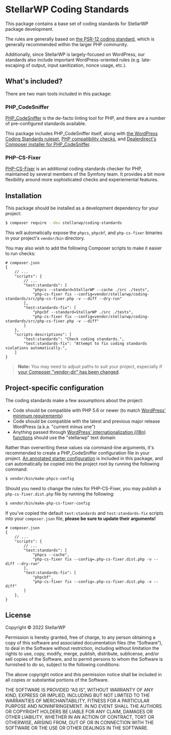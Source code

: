 # StellarWP Coding Standards

This package contains a base set of coding standards for StellarWP package development.

The rules are generally based on [the PSR-12 coding standard](https://www.php-fig.org/psr/psr-12/), which is generally recommended within the larger PHP community.

Additionally, since StellarWP is largely-focused on WordPress, our standards also include important WordPress-oriented rules (e.g. late-escaping of output, input sanitization, nonce usage, etc.).

## What's included?

There are two main tools included in this package:

### PHP_CodeSniffer

[PHP_CodeSniffer](https://github.com/squizlabs/PHP_CodeSniffer) is the de-facto linting tool for PHP, and there are a number of pre-configured standards available.

This package includes PHP_CodeSniffer itself, along with [the WordPress Coding Standards ruleset](https://github.com/WordPress/WordPress-Coding-Standards), [PHP compatibility checks](https://github.com/PHPCompatibility/PHPCompatibility), and [Dealerdirect's Composer installer for PHP_CodeSniffer](https://github.com/DealerDirect/phpcodesniffer-composer-installer).

### PHP-CS-Fixer

[PHP-CS-Fixer](https://cs.symfony.com/) is an additional coding standards checker for PHP, maintained by several members of the Symfony team. It provides a bit more flexibility around more sophisticated checks and experiemental features.

## Installation

This package should be installed as a development dependency for your project:

```sh
$ composer require --dev stellarwp/coding-standards
```

This will automatically expose the `phpcs`, `phpcbf`, and `php-cs-fixer` binaries in your project's `vendor/bin` directory.

You may also wish to add the following Composer scripts to make it easier to run checks:

```jsonc
# composer.json
{
    // ...
    "scripts": {
        // ...
        "test:standards": [
            "phpcs --standard=StellarWP --cache ./src ./tests",
            "php-cs-fixer fix --config=vendor/stellarwp/coding-standards/src/php-cs-fixer.php -v --diff --dry-run"
        ],
        "test:standards-fix": [
            "phpcbf --standard=StellarWP ./src ./tests",
            "php-cs-fixer fix --config=vendor/stellarwp/coding-standards/src/php-cs-fixer.php -v --diff"
        ]
    },
    "scripts-descriptions": [
        "test:standards": "Check coding standards.",
        "test:standards-fix": "Attempt to fix coding standards violations automatically.",
    ]
}
```

> **Note:** You may need to adjust paths to suit your project, especially if [your Composer "vendor-dir" has been changed](https://getcomposer.org/doc/06-config.md#vendor-dir).

## Project-specific configuration

The coding standards make a few assumptions about the project:

* Code should be compatible with PHP 5.6 or newer (to match [WordPress' minimum requirements](https://wordpress.org/about/requirements/))
* Code should be compatible with the latest and previous major release WordPress (a.k.a. "current minus one")
* Anything passed through [WordPress' internationalization (i18n) functions](https://developer.wordpress.org/plugins/internationalization/how-to-internationalize-your-plugin/) should use the "stellarwp" text domain

Rather than overwriting these values via command-line arguments, it's recommended to create a PHP_CodeSniffer configuration file in your project. [An annotated starter configuration](src/stubs/phpcs.xml) is included in this package, and can automatically be copied into the project root by running the following command:

```sh
$ vendor/bin/make-phpcs-config
```

Should you need to change the rules for PHP-CS-Fixer, you may publish a `php-cs-fixer.dist.php` file by running the following:

```sh
$ vendor/bin/make-php-cs-fixer-config
```

If you've copied the default `test:standards` and `test:standards-fix` scripts into your `composer.json` file, **please be sure to update their arguments!**

```jsonc
# composer.json
{
    // ...
    "scripts": {
        // ...
        "test:standards": [
            "phpcs --cache",
            "php-cs-fixer fix --config=.php-cs-fixer.dist.php -v --diff --dry-run"
        ],
        "test:standards-fix": [
            "phpcbf",
            "php-cs-fixer fix --config=.php-cs-fixer.dist.php -v --diff"
        ]
    },
}
```

## License

Copyright © 2022 StellarWP

Permission is hereby granted, free of charge, to any person obtaining a copy of this software and associated documentation files (the “Software”), to deal in the Software without restriction, including without limitation the rights to use, copy, modify, merge, publish, distribute, sublicense, and/or sell copies of the Software, and to permit persons to whom the Software is furnished to do so, subject to the following conditions:

The above copyright notice and this permission notice shall be included in all copies or substantial portions of the Software.

THE SOFTWARE IS PROVIDED “AS IS”, WITHOUT WARRANTY OF ANY KIND, EXPRESS OR IMPLIED, INCLUDING BUT NOT LIMITED TO THE WARRANTIES OF MERCHANTABILITY, FITNESS FOR A PARTICULAR PURPOSE AND NONINFRINGEMENT. IN NO EVENT SHALL THE AUTHORS OR COPYRIGHT HOLDERS BE LIABLE FOR ANY CLAIM, DAMAGES OR OTHER LIABILITY, WHETHER IN AN ACTION OF CONTRACT, TORT OR OTHERWISE, ARISING FROM, OUT OF OR IN CONNECTION WITH THE SOFTWARE OR THE USE OR OTHER DEALINGS IN THE SOFTWARE.
